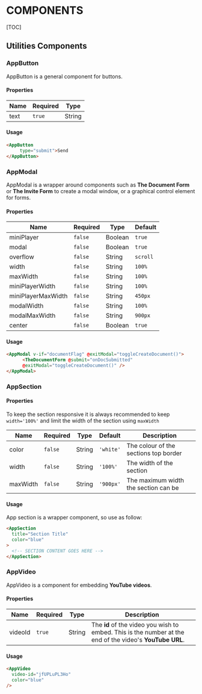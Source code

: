 # COMPONENTS

[TOC]

## Utilities Components

### AppButton

AppButton is a general component for buttons.

#### Properties

| Name       | Required | Type   |
| ---------- | -------- | ------ |
| text | `true` | String |

#### Usage

```html
<AppButton 
     type="submit">Send
</AppButton>
```

### AppModal

AppModal is a wrapper around components such as **The Document Form** or **The Invite Form** to create a modal window, or a graphical control element for forms.

#### Properties

| Name       | Required | Type   | Default |
| ---------- | -------- | ------ | ------- |
| miniPlayer | `false`| Boolean | `true`|
| modal | `false`| Boolean | `true`|
| overflow | `false`| String | `scroll`|
| width | `false`| String | `100%`|
| maxWidth | `false`| String | `100%`|
| miniPlayerWidth | `false`| String | `100%`|
| miniPlayerMaxWidth | `false`| String | `450px`|
| modalWidth | `false`| String | `100%`|
| modalMaxWidth | `false`| String | `900px`|
| center | `false`| Boolean | `true`|

#### Usage

```html
<AppModal v-if="documentFlag" @exitModal="toggleCreateDocument()">
      <TheDocumentForm @submit="onDocSubmitted"
      @exitModal="toggleCreateDocument()" />
</AppModal>
```

### AppSection

#### Properties

To keep the section responsive it is always recommended to keep `width='100%'` and limit the width of the section using `maxWidth`

| Name     | Required | Type   | Default   | Description |
| -------- | -------- | ------ | --------- | -------------------|
| color    | `false`  | String | `'white'` | The colour of the sections top border |
| width    | `false`  | String | `'100%'`  | The width of the section |
| maxWidth | `false`  | String | `'900px'` | The maximum width the section can be|

#### Usage

App section is a wrapper component, so use as follow:

```html
<AppSection
  title="Section Title"
  color="blue"
>
  <!-- SECTION CONTENT GOES HERE -->
</AppSection>
```

### AppVideo

AppVideo is a component for embedding **YouTube videos**.

#### Properties

| Name            | Required | Type  | Description                      |
| ----------------- | ----------- | ------------ | ------------------------------------------------------------ |
| videoId         | `true`   | String  | The **id** of the video you wish to embed. This is the number at the end of the video's **YouTube URL**. |

#### Usage

```html
<AppVideo
  video-id="jfUPLuPL3Ho"
  color="blue"
/>
```
